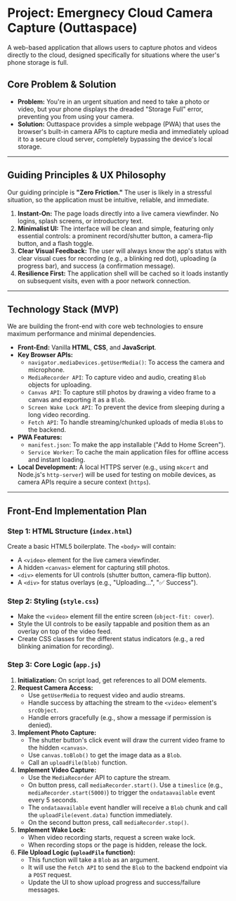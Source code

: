 # Project: Emergnecy Cloud Camera Capture (Outtaspace)

A web-based application that allows users to capture photos and videos directly to the cloud, designed specifically for situations where the user's phone storage is full.



## Core Problem & Solution

* **Problem:** You're in an urgent situation and need to take a photo or video, but your phone displays the dreaded "Storage Full" error, preventing you from using your camera.
* **Solution:** Outtaspace provides a simple webpage (PWA) that uses the browser's built-in camera APIs to capture media and immediately upload it to a secure cloud server, completely bypassing the device's local storage.

***

## Guiding Principles & UX Philosophy

Our guiding principle is **"Zero Friction."** The user is likely in a stressful situation, so the application must be intuitive, reliable, and immediate.

1.  **Instant-On:** The page loads directly into a live camera viewfinder. No logins, splash screens, or introductory text.
2.  **Minimalist UI:** The interface will be clean and simple, featuring only essential controls: a prominent record/shutter button, a camera-flip button, and a flash toggle.
3.  **Clear Visual Feedback:** The user will always know the app's status with clear visual cues for recording (e.g., a blinking red dot), uploading (a progress bar), and success (a confirmation message).
4.  **Resilience First:** The application shell will be cached so it loads instantly on subsequent visits, even with a poor network connection.

***

## Technology Stack (MVP)

We are building the front-end with core web technologies to ensure maximum performance and minimal dependencies.

* **Front-End:** Vanilla **HTML**, **CSS**, and **JavaScript**.
* **Key Browser APIs:**
    * `navigator.mediaDevices.getUserMedia()`: To access the camera and microphone.
    * `MediaRecorder API`: To capture video and audio, creating `Blob` objects for uploading.
    * `Canvas API`: To capture still photos by drawing a video frame to a canvas and exporting it as a `Blob`.
    * `Screen Wake Lock API`: To prevent the device from sleeping during a long video recording.
    * `Fetch API`: To handle streaming/chunked uploads of media `Blob`s to the backend.
* **PWA Features:**
    * `manifest.json`: To make the app installable ("Add to Home Screen").
    * `Service Worker`: To cache the main application files for offline access and instant loading.
* **Local Development:** A local HTTPS server (e.g., using `mkcert` and Node.js's `http-server`) will be used for testing on mobile devices, as camera APIs require a secure context (`https`).

***

## Front-End Implementation Plan

### Step 1: HTML Structure (`index.html`)

Create a basic HTML5 boilerplate. The `<body>` will contain:
* A `<video>` element for the live camera viewfinder.
* A hidden `<canvas>` element for capturing still photos.
* `<div>` elements for UI controls (shutter button, camera-flip button).
* A `<div>` for status overlays (e.g., "Uploading...", "✅ Success").

### Step 2: Styling (`style.css`)

* Make the `<video>` element fill the entire screen (`object-fit: cover`).
* Style the UI controls to be easily tappable and position them as an overlay on top of the video feed.
* Create CSS classes for the different status indicators (e.g., a red blinking animation for recording).

### Step 3: Core Logic (`app.js`)

1.  **Initialization:** On script load, get references to all DOM elements.
2.  **Request Camera Access:**
    * Use `getUserMedia` to request video and audio streams.
    * Handle success by attaching the stream to the `<video>` element's `srcObject`.
    * Handle errors gracefully (e.g., show a message if permission is denied).
3.  **Implement Photo Capture:**
    * The shutter button's click event will draw the current video frame to the hidden `<canvas>`.
    * Use `canvas.toBlob()` to get the image data as a `Blob`.
    * Call an `uploadFile(blob)` function.
4.  **Implement Video Capture:**
    * Use the `MediaRecorder` API to capture the stream.
    * On button press, call `mediaRecorder.start()`. Use a `timeslice` (e.g., `mediaRecorder.start(5000)`) to trigger the `ondataavailable` event every 5 seconds.
    * The `ondataavailable` event handler will receive a `Blob` chunk and call the `uploadFile(event.data)` function immediately.
    * On the second button press, call `mediaRecorder.stop()`.
5.  **Implement Wake Lock:**
    * When video recording starts, request a screen wake lock.
    * When recording stops or the page is hidden, release the lock.
6.  **File Upload Logic (`uploadFile` function):**
    * This function will take a `Blob` as an argument.
    * It will use the `Fetch API` to send the `Blob` to the backend endpoint via a `POST` request.
    * Update the UI to show upload progress and success/failure messages.